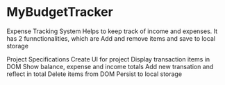 # MyBudgetTracker
Expense Tracking System
Helps to keep track of income and expenses. It has 2 funnctionalities, which are Add and remove items and save to local storage

Project Specifications
Create UI for project 
Display transaction items in DOM
Show balance, expense and income totals
Add new transation and reflect in total
Delete items from DOM
Persist to local storage
